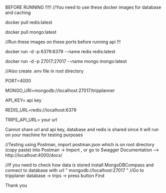 BEFORE RUNNING !!!!!
//You need to use these docker images for database and caching

docker pull redis:latest 

docker pull mongo:latest

//Run these images on these ports before running api !!! 

docker run -d -p 6379:6379 --name redis redis:latest

docker run -d -p 27017:27017 --name mongo mongo:latest


//Also create .env file in root directory 

PORT=4000

MONGO_URI=mongodb://localhost:27017/tripplanner

API_KEY= api key

REDIS_URL=redis://localhost:6379

TRIPS_API_URL= your url

Cannot share url and api key, database and redis is shared since it will run on your machine for testing purposes

//Testing using Postman, import postman.json which is on root directory (copy paste) into Postman -> Import , or go to Swagger Documentation  -->  http://localhost:4000/docs/  

//If you need to check how data is stored install MongoDBCompass  and connect to database with url " mongodb://localhost:27017 "
//Go to tripplaner database -> trips -> press button Find


Thank you
